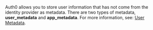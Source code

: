 Auth0 allows you to store user information that has not come from the identity provider as metadata. There are two types of metadata, **user_metadata** and **app_metadata**. For more information, see: [User Metadata](/metadata).